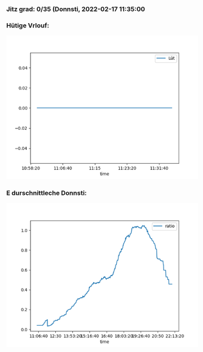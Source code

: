 ### Jitz grad: 0/35 (Donnsti, 2022-02-17 11:35:00

### Hütige Vrlouf:
![Graph](Today.png)

### E durschnittleche Donnsti:
![Graph](Donnsti.png)